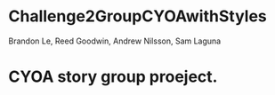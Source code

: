 # Challenge2GroupCYOAwithStyles

Brandon Le, Reed Goodwin, Andrew Nilsson, Sam Laguna
# CYOA story group proeject.
